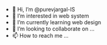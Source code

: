 - 👋 Hi, I’m @purevjargal-IS
- 👀 I’m interested in web system
- 🌱 I’m currently learning web design
- 💞️ I’m looking to collaborate on ...
- 📫 How to reach me ...

<!---
purevjargal-IS/purevjargal-IS is a ✨ special ✨ repository because its `README.md` (this file) appears on your GitHub profile.
You can click the Preview link to take a look at your changes.
--->
